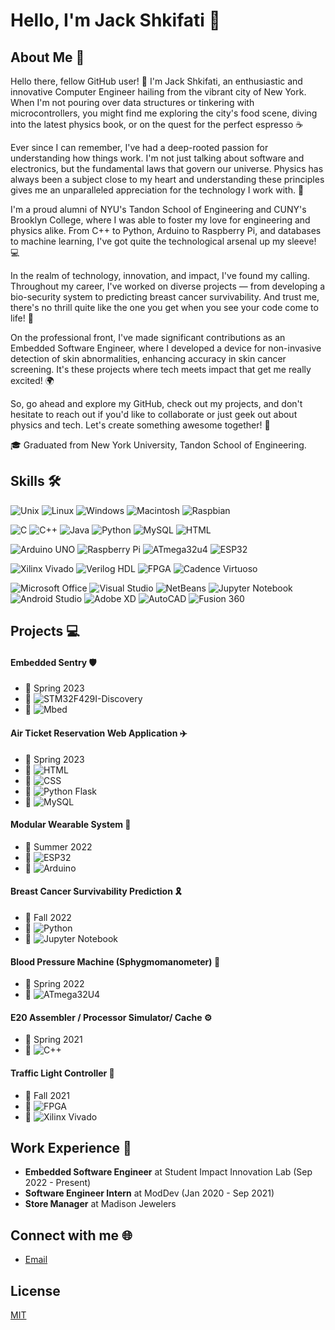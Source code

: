 # Hello, I'm Jack Shkifati 👋

## About Me 🚀

Hello there, fellow GitHub user! 🙌 I'm Jack Shkifati, an enthusiastic and innovative Computer Engineer hailing from the vibrant city of New York. When I'm not pouring over data structures or tinkering with microcontrollers, you might find me exploring the city's food scene, diving into the latest physics book, or on the quest for the perfect espresso ☕

Ever since I can remember, I've had a deep-rooted passion for understanding how things work. I'm not just talking about software and electronics, but the fundamental laws that govern our universe. Physics has always been a subject close to my heart and understanding these principles gives me an unparalleled appreciation for the technology I work with. 🌌

I'm a proud alumni of NYU's Tandon School of Engineering and CUNY's Brooklyn College, where I was able to foster my love for engineering and physics alike. From C++ to Python, Arduino to Raspberry Pi, and databases to machine learning, I've got quite the technological arsenal up my sleeve! 💻

In the realm of technology, innovation, and impact, I've found my calling. Throughout my career, I've worked on diverse projects — from developing a bio-security system to predicting breast cancer survivability. And trust me, there's no thrill quite like the one you get when you see your code come to life! 🎯

On the professional front, I've made significant contributions as an Embedded Software Engineer, where I developed a device for non-invasive detection of skin abnormalities, enhancing accuracy in skin cancer screening. It's these projects where tech meets impact that get me really excited! 🌍

So, go ahead and explore my GitHub, check out my projects, and don't hesitate to reach out if you'd like to collaborate or just geek out about physics and tech. Let's create something awesome together! 👋

🎓 Graduated from New York University, Tandon School of Engineering.


## Skills 🛠

![Unix](https://img.shields.io/badge/-Unix-black?style=flat-square&logo=linux)
![Linux](https://img.shields.io/badge/-Linux-black?style=flat-square&logo=linux)
![Windows](https://img.shields.io/badge/-Windows-black?style=flat-square&logo=windows)
![Macintosh](https://img.shields.io/badge/-Macintosh-black?style=flat-square&logo=apple)
![Raspbian](https://img.shields.io/badge/-Raspbian-black?style=flat-square&logo=raspberry-pi)

![C](https://img.shields.io/badge/-C-black?style=flat-square&logo=c)
![C++](https://img.shields.io/badge/-C++-black?style=flat-square&logo=c%2B%2B)
![Java](https://img.shields.io/badge/-Java-black?style=flat-square&logo=java)
![Python](https://img.shields.io/badge/-Python-black?style=flat-square&logo=python)
![MySQL](https://img.shields.io/badge/-MySQL-black?style=flat-square&logo=mysql)
![HTML](https://img.shields.io/badge/-HTML-black?style=flat-square&logo=html5)

![Arduino UNO](https://img.shields.io/badge/-Arduino_UNO-black?style=flat-square&logo=arduino)
![Raspberry Pi](https://img.shields.io/badge/-Raspberry_Pi-black?style=flat-square&logo=raspberry-pi)
![ATmega32u4](https://img.shields.io/badge/-ATmega32u4-black?style=flat-square&logo=arduino)
![ESP32](https://img.shields.io/badge/-ESP32-black?style=flat-square&logo=espressif)

![Xilinx Vivado](https://img.shields.io/badge/-Xilinx_Vivado-black?style=flat-square&logo=xilinx)
![Verilog HDL](https://img.shields.io/badge/-Verilog_HDL-black?style=flat-square&logo=verilog)
![FPGA](https://img.shields.io/badge/-FPGA-black?style=flat-square&logo=altera)
![Cadence Virtuoso](https://img.shields.io/badge/-Cadence_Virtuoso-black?style=flat-square&logo=cadence-design-systems)

![Microsoft Office](https://img.shields.io/badge/-Microsoft_Office-black?style=flat-square&logo=microsoft-office)
![Visual Studio](https://img.shields.io/badge/-Visual_Studio-black?style=flat-square&logo=visual-studio)
![NetBeans](https://img.shields.io/badge/-NetBeans-black?style=flat-square&logo=apache-netbeans-ide)
![Jupyter Notebook](https://img.shields.io/badge/-Jupyter_Notebook-black?style=flat-square&logo=jupyter)
![Android Studio](https://img.shields.io/badge/-Android_Studio-black?style=flat-square&logo=android-studio)
![Adobe XD](https://img.shields.io/badge/-Adobe_XD-black?style=flat-square&logo=adobe-xd)
![AutoCAD](https://img.shields.io/badge/-AutoCAD-black?style=flat-square&logo=autodesk)
![Fusion 360](https://img.shields.io/badge/-Fusion_360-black?style=flat-square&logo=autodesk)


## Projects 💻

#### Embedded Sentry 🛡️
- 📅 Spring 2023
- 🔧 ![STM32F429I-Discovery](https://img.shields.io/badge/-STM32F429I_Discovery-black?style=flat-square&logo=STMicroelectronics)
- 🔧 ![Mbed](https://img.shields.io/badge/-Mbed-black?style=flat-square&logo=Arm)

#### Air Ticket Reservation Web Application ✈️
- 📅 Spring 2023
- 🔧 ![HTML](https://img.shields.io/badge/-HTML-black?style=flat-square&logo=html5)
- 🔧 ![CSS](https://img.shields.io/badge/-CSS-black?style=flat-square&logo=css3)
- 🔧 ![Python Flask](https://img.shields.io/badge/-Python_Flask-black?style=flat-square&logo=flask)
- 🔧 ![MySQL](https://img.shields.io/badge/-MySQL-black?style=flat-square&logo=mysql)

#### Modular Wearable System 👕
- 📅 Summer 2022
- 🔧 ![ESP32](https://img.shields.io/badge/-ESP32-black?style=flat-square&logo=espressif)
- 🔧 ![Arduino](https://img.shields.io/badge/-Arduino-black?style=flat-square&logo=arduino)

#### Breast Cancer Survivability Prediction 🎗️
- 📅 Fall 2022
- 🔧 ![Python](https://img.shields.io/badge/-Python-black?style=flat-square&logo=python)
- 🔧 ![Jupyter Notebook](https://img.shields.io/badge/-Jupyter_Notebook-black?style=flat-square&logo=jupyter)

#### Blood Pressure Machine (Sphygmomanometer) 💉
- 📅 Spring 2022
- 🔧 ![ATmega32U4](https://img.shields.io/badge/-ATmega32u4-black?style=flat-square&logo=arduino)

#### E20 Assembler / Processor Simulator/ Cache ⚙️
- 📅 Spring 2021
- 🔧 ![C++](https://img.shields.io/badge/-C++-black?style=flat-square&logo=c%2B%2B)

#### Traffic Light Controller 🚦
- 📅 Fall 2021
- 🔧 ![FPGA](https://img.shields.io/badge/-FPGA-black?style=flat-square&logo=altera)
- 🔧 ![Xilinx Vivado](https://img.shields.io/badge/-Xilinx_Vivado-black?style=flat-square&logo=xilinx)


## Work Experience 💼

- **Embedded Software Engineer** at Student Impact Innovation Lab (Sep 2022 - Present)
- **Software Engineer Intern** at ModDev (Jan 2020 - Sep 2021)
- **Store Manager** at Madison Jewelers

## Connect with me 🌐
- [Email](mailto:Ys5063@nyu.edu)

## License

[MIT](./LICENSE)


